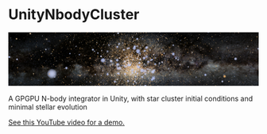 # UnityNbodyCluster

![banner](banner.png)

A GPGPU N-body integrator in Unity, with star cluster initial conditions and minimal stellar evolution

[See this YouTube video for a demo.](https://youtu.be/XV47jQzW91E)
